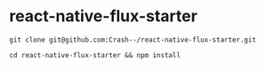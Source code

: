 # react-native-flux-starter

`git clone git@github.com:Crash--/react-native-flux-starter.git`

`cd react-native-flux-starter && npm install`
